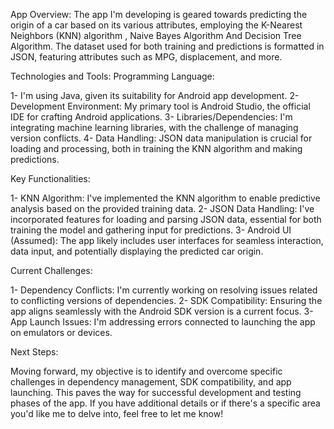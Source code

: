 App Overview:
The app I'm developing is geared towards predicting the origin of a car based on its various attributes, employing the K-Nearest Neighbors (KNN) algorithm , Naive Bayes Algorithm And Decision Tree Algorithm. The dataset used for both training and predictions is formatted in JSON, featuring attributes such as MPG, displacement, and more.

Technologies and Tools:
Programming Language:

1- I'm using Java, given its suitability for Android app development.
2- Development Environment: My primary tool is Android Studio, the official IDE for crafting Android applications.
3- Libraries/Dependencies: I'm integrating machine learning libraries, with the challenge of managing version conflicts.
4- Data Handling: JSON data manipulation is crucial for loading and processing, both in training the KNN algorithm and making predictions.

Key Functionalities:

1- KNN Algorithm: I've implemented the KNN algorithm to enable predictive analysis based on the provided training data.
2- JSON Data Handling: I've incorporated features for loading and parsing JSON data, essential for both training the model and gathering input for predictions.
3- Android UI (Assumed): The app likely includes user interfaces for seamless interaction, data input, and potentially displaying the predicted car origin.

Current Challenges:

1- Dependency Conflicts: I'm currently working on resolving issues related to conflicting versions of dependencies.
2- SDK Compatibility: Ensuring the app aligns seamlessly with the Android SDK version is a current focus.
3- App Launch Issues: I'm addressing errors connected to launching the app on emulators or devices.

Next Steps:

Moving forward, my objective is to identify and overcome specific challenges in dependency management, SDK compatibility, and app launching. 
This paves the way for successful development and testing phases of the app. If you have additional details or if there's a specific area you'd 
like me to delve into, feel free to let me know!
